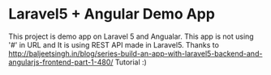 # Laravel5 + Angular Demo App

This project is demo app on Laravel 5 and Angualar. This app is not using '#' in URL and It is using REST API made in Laravel5. Thanks to http://baljeetsingh.in/blog/series-build-an-app-with-laravel5-backend-and-angularjs-frontend-part-1-480/ Tutorial :)
